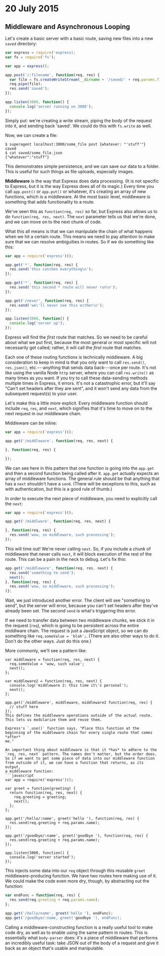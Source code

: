# 20 July 2015
## Middleware and Asynchronous Looping

Let's create a basic server with a basic route, saving new files into a new `saved` directory:

```javascript
var express = require('express);
var fs = require('fs');

var app = express();

app.post('/:filename', function(req, res) {
  var file = fs.createWriteStream(__dirname + '/saved/' + req.params.filename + '.json');
  req.pipe(file);
  res.send('saved');
});

app.listen(3000, function() {
  console.log('server running on 3000');
});
```
Simply put: we're creating a write stream, piping the body of the request into it, and sending back 'saved'. We could do this with `fs.write` as well.

Now, we can create a file:
```
$ superagent localhost:3000/some_file post {whatever: "'stuff'"}
saved
$ cat saved/some_file.json
{"whatever":"stuff"}
```
This demonstrates simple persistence, and we can save our data to a folder. This is useful for such things as file uploads, especially images.

**Middleware** is the way that Express does data processing. (It is not specific to Express, but it is the way Express does all of its 
magic.) Every time you call `app.post()` or `app.put()` or whatever, it's creating an array of new functions, which is a middleware. At the 
most basic level, middleware is something that adds functionality to a route.

We've seen this as `function(req, res)` so far, but Express also allows us to do `function(req, res, next)`. The `next` parameter tells us 
that we're done, and we can move on to the next chunk of code.

What this all means is that we can manipulate the chain of what happens when we hit a certain route. This means we need to pay attention to 
make sure that we can resolve ambiguities in routes. So if we do something like this:
```javascript
var app = require('express')();

app.get('*', function(req, res) {
  res.send('this catches everything\n');
});

app.get('*', function(req, res) {
  res.send('this second * route will never run\n');
});

app.get('/never', function(req, res) {
  res.send('we\'ll never see this either\n');
});

app.listen(3000, function() {
  console.log('server up');
});
```
Express will find the *first* route that matches. So we need to be careful about what we put first, because the most general or most specific 
will not necessarily get called; rather, it will call the *first* route that matches.

Each one of these routing functions is technically middleware. A big consideration to keep in mind is that you only want to call 
`res.send()`, `res.json()`, etc.---anything that sends data back---once per route. It's not like using the vanilla Node `http` server, where 
you can call `res.write()` as many times as you want. If you try to call these data-sending methods multiple times in Express, it errors. 
It's not a catastrophic error, but it'll say "Can't set headers after they are sent", and it won't send any data from the subsequent 
request(s) to your user.

Let's make this a little more explicit. Every middleware function should include `req`, `res`, and `next`, which signifies 
that it's time to move on to the next request in our middleware chain.

Middleware can be inline:
```javascript
var app = require('express')();

app.get('/middleware', function(req, res, next) {

}, function(req, res) {

});
```
We can see here in this pattern that one function is going into the `app.get` and then a second function being called after it. `app.get` 
actually expects an array of middleware functions. The general rule should be that anything that has a `next` shouldn't have a `send`. (There 
will be exceptions to this, such as with authentication, but this is a good rule of thumb.)

In order to execute the next piece of middleware, you need to explicitly call the `next`:
```javascript
var app = require('express')();

app.get('/middlware', function(req, res, next) {

}, function(req, res) {
  res.send('wow, so middleware, such processing');
});
```
This will time out! We're never calling `next`. So, if you include a chunk of middleware that never calls `next`, it will block execution of 
the rest of the route. This can be a pain in the neck to debug. Let's fix this:
```javascript
app.get('/middleware', function(req, res, next) {
  res.send('something to send');
  next();
}, function(req, res) {
  res.send('wow, so middleware, such processing');
)};
```
Wait, we just introduced another error. The client will see "something to send", but the server will error, because you can't set headers 
after they've already been set. The second 
`send` is what's triggering this error.

If we need to transfer data between two middleware chunks, we stick it in the request (`req`), which is going to be persistent across the 
entire middlware chain. The request is just a JavaScript object, so we can do something like `req.someValue = 'blah';`. (There are also other 
ways to do it. Don't do the other ways. Just do this one.)

More commonly, we'll see a pattern like:
```javscript
var middleware = function(req, res, next) {
  req.someValue = 'wow, such value';
  next();
};

var middleware2 = function(req, res, next) {
  console.log('middleware 2: this time it\'s personal');
  next();
};

app.get('/middleware', middleware, middleware2 function(req, res) {
  // stuff here
});
This defines the middleware operations outside of the actual route. This lets us modularize them and reuse them.

Express's `.use()` function says, "Place this function at the beginning of the middleware chain for every single route that comes *after* 
me."

An important thing about middleware is that it *has* to adhere to the `req, res, next` pattern. The names don't matter, but the order does. 
So if we want to get some piece of data into our middleware function from outside of it, we can have a function that returns, as its output, 
a middleware function:
```javascript
var app = require('express')();

var greet = function(greeting) {
  return function(req, res, next) {
    req.greeting = greeting;
    next();
  };
};

app.get('/hello/:name', greet('hello '), function(req, res) {
  res.send(req.greeting + req.params.name);
});

app.get('/goodbye/:name', greet('goodbye '), function(req, res) {
  res.send(req.greeting + req.params.name);
});

app.listen(3000, function() {
  console.log('server started');
});
``` 
This injects some data into our `req` object through this reusable `greet` middleware-producing function. We have two routes here making use 
of it. We could make the code even more dry, though, by abstracting out the function:
```javascript
var endFunc = function(req, res) {
  res.send(req.greeting + req.params.name);
};

app.get('/hello/name', greet('hello '), endFunc);
app.get('/goodbye/:name, greet('goodbye '), endFunc);
```
Calling a middleware-constructing function is a really useful tool to make code dry, as well as to enable using the same pattern in routes. 
This is essentially what `body-parser` does: it's a piece of middleware that performs an incredibly useful task: take JSON out of the body of 
a request and give it back as an object that's usable and manipulable.
